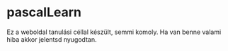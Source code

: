 # pascalLearn
Ez a weboldal tanulási céllal készült, semmi komoly.
Ha van benne valami hiba akkor jelentsd nyugodtan.
